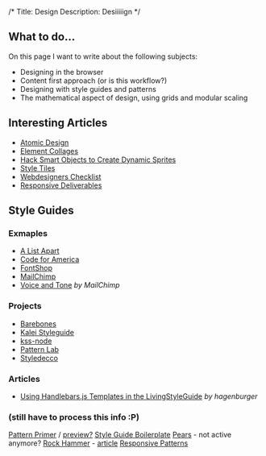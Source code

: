/*
Title: Design
Description: Desiiiiign
*/


## What to do...

On this page I want to write about the following subjects:

- Designing in the browser
- Content first approach (or is this workflow?)
- Designing with style guides and patterns
- The mathematical aspect of design, using grids and modular scaling


## Interesting Articles

- [Atomic Design](http://bradfrostweb.com/blog/post/atomic-web-design/)
- [Element Collages](http://danielmall.com/articles/rif-element-collages/)
- [Hack Smart Objects to Create Dynamic Sprites](http://methodandcraft.com/videos/hack-smart-objects-to-create-dynamic-sprites)
- [Style Tiles](http://styletil.es/)
- [Webdesigners Checklist](http://webdesignerschecklist.com/)
- [Responsive Deliverables](http://daverupert.com/2013/04/responsive-deliverables/)


## Style Guides

### Exmaples

- [A List Apart](http://alistapart.com/blog/post/getting-started-with-pattern-libraries)
- [Code for America](http://style.codeforamerica.org/)
- [FontShop](http://next.fontshop.com/styleguide/globals)
- [MailChimp](http://mailchimp.com/about/brand-assets/)
- [Voice and Tone](http://voiceandtone.com/) *by MailChimp*

### Projects

- [Barebones](http://barebones.paulrobertlloyd.com/)
- [Kalei Styleguide](http://kaleistyleguide.com/)
- [kss-node](http://kss-node.github.io/kss-node/)
- [Pattern Lab](http://patternlab.io/)
- [Styledecco](http://jacobrask.github.io/styledocco/)

### Articles

- [Using Handlebars.js Templates in the LivingStyleGuide](http://www.hagenburger.net/BLOG/handlebars-js-templates-living-style-guide.html) *by hagenburger*

### (still have to process this info :P)

[Pattern Primer](https://github.com/adactio/Pattern-Primer) / [preview?](http://patternprimer.adactio.com/)
[Style Guide Boilerplate](http://brettjankord.com/projects/style-guide-boilerplate/)
[Pears](http://pea.rs/) - not active anymore?
[Rock Hammer](http://malarkey.github.io/Rock-Hammer/) - [article](http://stuffandnonsense.co.uk/blog/about/rock-hammer-a-curated-responsive-project-library)
[Responsive Patterns](http://bradfrost.github.io/this-is-responsive/patterns.html)
